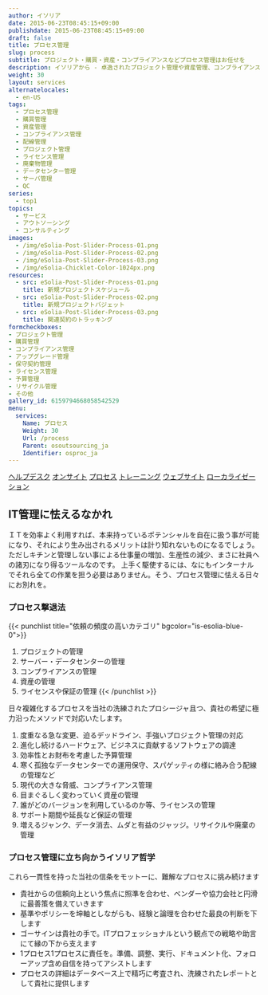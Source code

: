 ```yaml
---
author: イソリア
date: 2015-06-23T08:45:15+09:00
publishdate: 2015-06-23T08:45:15+09:00
draft: false
title: プロセス管理
slug: process
subtitle: プロジェクト・購買・資産・コンプライアンスなどプロセス管理はお任せを
description: イソリアから - 卓逸されたプロジェクト管理や資産管理、コンプライアンスの徹底から購買のお手伝いまで、ＩＴやビジネス プロセス管理のレベルアップへ
weight: 30
layout: services
alternatelocales:
  - en-US
tags:
  - プロセス管理
  - 購買管理
  - 資産管理
  - コンプライアンス管理
  - 配線管理
  - プロジェクト管理
  - ライセンス管理
  - 廃棄物管理
  - データセンター管理
  - サーバ管理
  - QC
series:
  - top1
topics:
  - サービス
  - アウトソーシング
  - コンサルティング
images:
  - /img/eSolia-Post-Slider-Process-01.png
  - /img/eSolia-Post-Slider-Process-02.png
  - /img/eSolia-Post-Slider-Process-03.png
  - /img/eSolia-Chicklet-Color-1024px.png
resources:
  - src: eSolia-Post-Slider-Process-01.png
    title: 新規プロジェクトスケジュール
  - src: eSolia-Post-Slider-Process-02.png
    title: 新規プロジェクトバジェット
  - src: eSolia-Post-Slider-Process-03.png
    title: 関連契約のトラッキング
formcheckboxes:
- プロジェクト管理
- 購買管理
- コンプライアンス管理
- アップグレード管理
- 保守契約管理
- ライセンス管理
- 予算管理
- リサイクル管理
- その他
gallery_id: 6159794668058542529
menu:
  services:
    Name: プロセス
    Weight: 30
    Url: /process
    Parent: osoutsourcing_ja
    Identifier: osproc_ja
---
```


<div class="buttons has-addons is-hidden-tablet">
  <a class="button" href="/outsourcing"><span class="icon"><i class="fas fa-anchor"></i></span></a>
  <a class="button" href="/helpdesk">ヘルプデスク</a>
  <a class="button" href="/on-site">オンサイト</a>
  <a class="button is-active" href="/process">プロセス</a>
  <a class="button" href="/training">トレーニング</a>
  <a class="button" href="/website-design">ウェブサイト</a>
  <a class="button" href="/localization">ローカライゼーション</a>
</div>

## IT管理に怯えるなかれ

ＩＴを効率よく利用すれば、本来持っているポテンシャルを自在に扱う事が可能になり、それにより生み出されるメリットは計り知れないものになるでしょう。 ただしキチンと管理しない事による仕事量の増加、生産性の減少、まさに社員への諸刃になり得るツールなのです。 上手く駆使するには、なにもインターナルでそれら全ての作業を担う必要はありません。そう、プロセス管理に怯える日々にお別れを。

### プロセス撃退法

{{< punchlist title="依頼の頻度の高いカテゴリ" bgcolor="is-esolia-blue-0">}}
1. プロジェクトの管理
1. サーバー・データセンターの管理
1. コンプライアンスの管理
1. 資産の管理
1. ライセンスや保証の管理
{{< /punchlist >}}

日々複雑化するプロセスを当社の洗練されたプロシージャ且つ、貴社の希望に極力沿ったメソッドで対応いたします。

1. 度重なる急な変更、迫るデッドライン、手強いプロジェクト管理の対応
2. 進化し続けるハードウェア、ビジネスに貢献するソフトウェアの調達
3. 効率性とお財布を考慮した予算管理
4. 寒く孤独なデータセンターでの運用保守、スパゲッティの様に絡み合う配線の管理など
5. 現代の大きな脅威、コンプライアンス管理
6. 目まぐるしく変わっていく資産の管理
7. 誰がどのバージョンを利用しているのか等、ライセンスの管理
8. サポート期間や延長など保証の管理
9. 増えるジャンク、データ消去、ムダと有益のジャッジ。リサイクルや廃棄の管理

### プロセス管理に立ち向かうイソリア哲学

これら一貫性を持った当社の信条をモットーに、難解なプロセスに挑み続けます

* 貴社からの信頼向上という焦点に照準を合わせ、ベンダーや協力会社と円滑に最善策を備えていきます
* 基準やポリシーを坤軸としながらも、経験と論理を合わせた最良の判断を下します
* ゴーサインは貴社の手で。ITプロフェッショナルという観点での戦略や助言にて縁の下から支えます
* 1プロセス1プロセスに責任を。準備、調整、実行、ドキュメント化、フォローアップ含め自信を持ってアシストします
* プロセスの詳細はデータベース上で精巧に考査され、洗練されたレポートとして貴社に提供します
